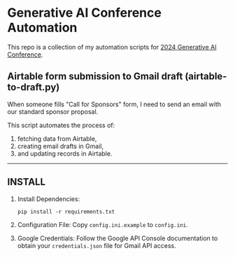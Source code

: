 # Generative AI Conference Automation

This repo is a collection of my automation scripts for [2024 Generative AI Conference](https://2024.gaiconf.com/).

## Airtable form submission to Gmail draft (airtable-to-draft.py)

When someone fills "Call for Sponsors" form, I need to send an email with our standard sponsor proposal.

This script automates the process of:
1. fetching data from Airtable,
2. creating email drafts in Gmail,
3. and updating records in Airtable.

----

## INSTALL

1. Install Dependencies:

    ```
    pip install -r requirements.txt
    ```

2. Configuration File: Copy `config.ini.example` to `config.ini`.
3. Google Credentials: Follow the Google API Console documentation to obtain your `credentials.json` file for Gmail API access.
